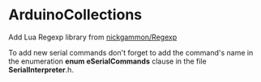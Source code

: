 # ArduinoCollections

Add Lua Regexp library from [nickgammon/Regexp](https://github.com/nickgammon/Regexp)

To add new serial commands don't forget to add the command's name in the enumeration **enum eSerialCommands** clause in the file **SerialInterpreter**.h.
